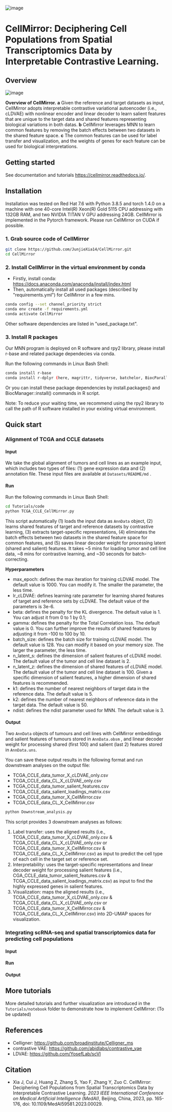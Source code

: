 ![image](https://github.com/JunjieXia14/CellMirror/blob/main/CellMirror_banner.jpg)

# CellMirror: Deciphering Cell Populations from Spatial Transcriptomics Data by Interpretable Contrastive Learning.

## Overview

![image](https://github.com/JunjieXia14/CellMirror/blob/main/CellMirror_utils/Main_figure_CellMirror.png)

**Overview of CellMirror.** **a** Given the reference and target datasets as input, CellMirror adopts interpretable contrastive variational autoencoder (i.e., cLDVAE) with nonlinear encoder and linear decoder to learn salient features that are unique to the target data and shared features representing biological variations in both datas. **b** CellMirror leverages MNN to learn common features by removing the batch effects between two datasets in the shared feature space. **c** The common features can be used for label transfer and visualization, and the weights of genes for each feature can be used for biological interpretations.

## Getting started

See documentation and tutorials https://cellmirror.readthedocs.io/.

## Installation

Installation was tested on Red Hat 7.6 with Python 3.8.5 and torch 1.4.0 on a machine with one 40-core Intel(R) Xeon(R) Gold 5115 CPU addressing with 132GB RAM, and two NVIDIA TITAN V GPU addressing 24GB. CellMirror is implemented in the Pytorch framework. Please run CellMirror on CUDA if possible.

### 1. Grab source code of CellMirror

```bash
git clone https://github.com/JunjieXia14/CellMirror.git
cd CellMirror
```

### 2. Install CellMirror in the virtual environment by conda

* Firstly, install conda: https://docs.anaconda.com/anaconda/install/index.html
* Then, automatically install all used packages (described by "requirements.yml") for CellMirror in a few mins.

```bash
conda config --set channel_priority strict
conda env create -f requirements.yml
conda activate CellMirror
```

Other software dependencies are listed in "used_package.txt".

### 3. Install R packages

Our MNN program is deployed on R software and rpy2 library, please install r-base and related package dependecies via conda.

Run the following commands in Linux Bash Shell:

```bash
conda install r-base
conda install r-dplyr (here, magrittr, tidyverse, batchelor, BiocParallel, FNN)
```

Or you can install these package dependencies by install.packages() and BiocManager::install() commands in R script.

Note: To reduce your waiting time, we recommend using the rpy2 library to call the path of R software installed in your existing virtual environment.

## Quick start

### Alignment of TCGA and CCLE datasets

#### Input

We take the global alignment of tumors and cell lines as an example input, which includes two types of files: (1) gene expression data and (2) annotation file. These input files are available at `Datasets/README/md` .

#### Run

Run the following commands in Linux Bash Shell:

```bash
cd Tutorials/code
python TCGA_CCLE_CellMirror.py
```

This script automatically (1) loads the input data as `AnnData` object, (2) learns shared features of target and reference datasets by contrastive learning, (3) extracts target-specific representations, (4) eliminates the batch effects between two datasets in the shared feature space for common features, and (5) saves linear decoder weight for processing latent (shared and salient) features. It takes ~5 mins for loading tumor and cell line data, ~8 mins for contrastive learning, and ~30 seconds for batch-correcting.

**Hyperparameters**

* max_epoch: defines the max iteration for training cLDVAE model. The default value is 1000. You can modify it. The smaller the parameter, the less time.
* lr_cLDVAE: defines learning rate parameter for learning shared features of target and reference sets by cLDVAE. The default value of the parameters is 3e-6.
* beta: defines the penalty for the KL divergence. The default value is 1. You can adjust it from 0 to 1 by 0.1;
* gamma: defines the penalty for the Total Correlation loss. The default value is 0. You can further improve the results of shared features by adjusting it from -100 to 100 by 10.
* batch_size: defines the batch size for training cLDVAE model. The default value is 128. You can modify it based on your memory size. The larger the parameter, the less time.
* n_latent_s: defines the dimension of salient features of cLDVAE model. The default value of the tumor and cell line dataset is 2.
* n_latent_z: defines the dimension of shared features of cLDVAE model. The default value of the tumor and cell line dataset is 100. Given a specific dimension of salient features, a higher dimension of shared features is recommended.
* k1: defines the number of nearest neighbors of target data in the reference data. The default value is 5.
* k2: defines the number of nearest neighbors of reference data in the target data. The default value is 50.
* ndist: defines the ndist parameter used for MNN. The default value is 3.

#### Output

Two `AnnData` objects of tumours and cell lines with CellMirror embeddings and salient features of tumours stored in `AnnData.obsm` , and linear decoder weight for processing shared (first 100) and salient (last 2) features stored in `AnnData.uns`.

You can save these output results in the following format and run downstream analyses on the output file:

* TCGA_CCLE_data_tumor_X_cLDVAE_only.csv
* TCGA_CCLE_data_CL_X_cLDVAE_only.csv
* TCGA_CCLE_data_tumor_salient_features.csv
* TCGA_CCLE_data_salient_loadings_matrix.csv
* TCGA_CCLE_data_tumor_X_CellMirror.csv
* TCGA_CCLE_data_CL_X_CellMirror.csv

```bash
python Downstream_analysis.py
```

This script provides 3 downstream analyses as follows:

1. Label transfer: uses the aligned results (i.e., TCGA_CCLE_data_tumor_X_cLDVAE_only.csv & TCGA_CCLE_data_CL_X_cLDVAE_only.csv or TCGA_CCLE_data_tumor_X_CellMirror.csv & TCGA_CCLE_data_CL_X_CellMirror.csv) as input to predict the cell type of each cell in the target set or reference set.
2. Interpretability: uses the target-specific representations and linear decoder weight for processing salient features (i.e., CGA_CCLE_data_tumor_salient_features.csv & TCGA_CCLE_data_salient_loadings_matrix.csv) as input to find the highly expressed genes in salient features.
3. Visualization: maps the aligned results (i.e., TCGA_CCLE_data_tumor_X_cLDVAE_only.csv & TCGA_CCLE_data_CL_X_cLDVAE_only.csv or TCGA_CCLE_data_tumor_X_CellMirror.csv & TCGA_CCLE_data_CL_X_CellMirror.csv) into 2D-UMAP spaces for visualization.

### Integrating scRNA-seq and spatial transcriptomics data for predicting cell populations

#### Input

#### Run

#### Output

## More tutorials

More detailed tutorials and further visualization are introduced in the `Tutorials/notebook` folder to demonstrate how to implement CellMirror: (To be updated)

## References

* Celligner: https://github.com/broadinstitute/Celligner_ms
* contrastive VAE: https://github.com/abidlabs/contrastive_vae
* LDVAE: https://github.com/YosefLab/scVI

## Citation

* Xia J, Cui J, Huang Z, Zhang S, Yao F, Zhang Y, Zuo C. CellMirror: Deciphering Cell Populations from Spatial Transcriptomics Data by Interpretable Contrastive Learning. *2023* *IEEE International Conference on Medical Artificial Intelligence (MedAI)*, Beijing, China, 2023, pp. 165-176, doi: 10.1109/MedAI59581.2023.00029.
